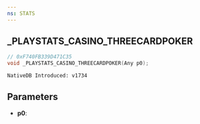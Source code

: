 ```yaml
---
ns: STATS
---
```

## _PLAYSTATS_CASINO_THREECARDPOKER

```c
// 0xF740FB339D471C35
void _PLAYSTATS_CASINO_THREECARDPOKER(Any p0);
```

```
NativeDB Introduced: v1734
```

## Parameters
* **p0**:
